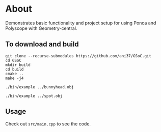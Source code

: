 # About

Demonstrates basic functionality and project setup for using Ponca and Polyscope with Geometry-central.



## To download and build

```
git clone --recurse-submodules https://github.com/ani37/GSoC.git
cd GSoC
mkdir build
cd build
cmake ..
make -j4

./bin/example ../bunnyhead.obj

./bin/example ../spot.obj
```

## Usage


Check out `src/main.cpp` to see the code.
